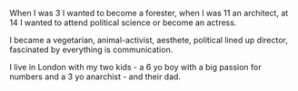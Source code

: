 When I was 3 I wanted to become a forester, when I was 11 an architect, at 14 I wanted to attend political science or become an actress.

I became a vegetarian, animal-activist, aesthete, political lined up director, fascinated by everything is communication.  

I live in London with my two kids - a 6 yo boy with a big passion for numbers and a 3 yo anarchist - and their dad.